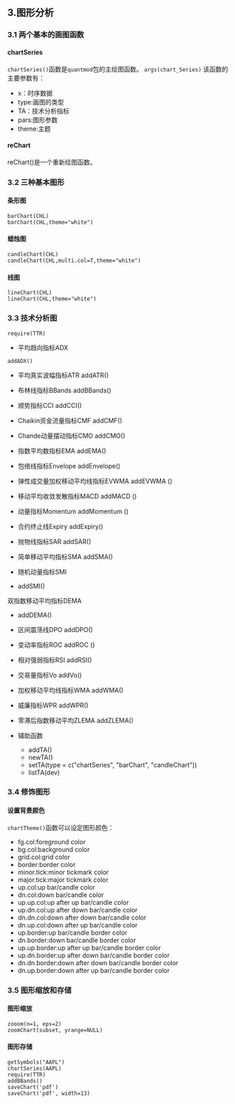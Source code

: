 ## 3.图形分析

### 3.1 两个基本的画图函数

#### chartSeries

`chartSeries()`函数是`quantmod`包的主绘图函数。
`
args(chart_Series)
`
该函数的主要参数有：

* x：时序数据
* type:画图的类型
* TA：技术分析指标
* pars:图形参数
* theme:主题

#### reChart

reChart()是一个重新绘图函数。

### 3.2 三种基本图形
#### 条形图
```
barChart(CHL)
barChart(CHL,theme="white")
```
#### 蜡烛图
```
candleChart(CHL)
candleChart(CHL,multi.col=T,theme="white")
```
#### 线图
```
lineChart(CHL)
lineChart(CHL,theme="white")
```

### 3.3 技术分析图
```
require(TTR)
```
* 平均趋向指标ADX
```
addADX()
```

* 平均真实波幅指标ATR
addATR()

* 布林线指标BBands
addBBands()

* 顺势指标CCI
addCCI()

* Chaikin资金流量指标CMF
addCMF()

* Chande动量摆动指标CMO
addCMO()

* 指数平均数指标EMA
addEMA()

* 包络线指标Envelope
addEnvelope()

* 弹性成交量加权移动平均线指标EVWMA
addEVWMA ()

* 移动平均收敛发散指标MACD
addMACD ()

* 动量指标Momentum
addMomentum ()

* 合约终止线Expiry
addExpiry()

* 抛物线指标SAR
addSAR()

* 简单移动平均指标SMA
addSMA()

* 随机动量指标SMI
* addSMI()

双指数移动平均指标DEMA
* addDEMA()

* 区间震荡线DPO
addDPO()
* 变动率指标ROC
addROC ()
* 相对强弱指标RSI
addRSI()
* 交易量指标Vo
addVo()
* 加权移动平均线指标WMA
addWMA()
* 威廉指标WPR
addWPR()
* 零滞后指数移动平均ZLEMA
addZLEMA()
* 辅助函数
  * addTA()
  * newTA()
  * setTA(type = c("chartSeries", "barChart", "candleChart"))
  * listTA(dev)

### 3.4 修饰图形

#### 设置背景颜色

`chartTheme()`函数可以设定图形颜色：

* fg.col:foreground color
* bg.col:background color
* grid.col:grid color
* border:border color
* minor.tick:minor tickmark color
* major.tick:major tickmark color
* up.col:up bar/candle color
* dn.col:down bar/candle color
* up.up.col:up after up bar/candle color
* up.dn.col:up after down bar/candle color
* dn.dn.col:down after down bar/candle color
* dn.up.col:down after up bar/candle color
* up.border:up bar/candle border color
* dn.border:down bar/candle border color
* up.up.border:up after up bar/candle border color
* up.dn.border:up after down bar/candle border color
* dn.dn.border:down after down bar/candle border color
* dn.up.border:down after up bar/candle border color 

### 3.5 图形缩放和存储

#### 图形缩放
```
zooom(n=1, eps=2)
zoomChart(subset, yrange=NULL)
```
#### 图形存储
```
getSymbols("AAPL")
chartSeries(AAPL)
require(TTR)
addBBands()
saveChart('pdf')
saveChart('pdf', width=13)
```
